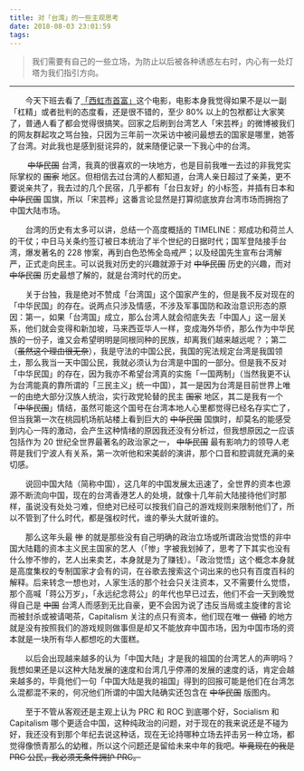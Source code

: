 ```yaml
---
title: 对「台湾」的一些主观思考
date: 2018-08-03 23:01:59
tags:
---
```



> 我们需要有自己的一些立场，为防止以后被各种诱惑左右时，内心有一处灯塔为我们指引方向。


---------

&emsp;&emsp;今天下班去看了[「西虹市首富」](https://movie.douban.com/subject/27605698/)这个电影，电影本身我觉得如果不是以一副「杠精」或者批判的态度看，还是很不错的，至少 80% 以上的包袱都让大家笑了，普通人看了都会觉得很搞笑。回家之后刷到台湾艺人「宋芸桦」的微博被我们的网友群起攻之骂台独，只因为三年前一次采访中被问最想去的国家是哪里，她答了台湾。对此我也是感到挺诧异的，就来随便记录一下我心中的台湾。



&emsp;&emsp; ~~中华民国~~ 台湾，我真的很喜欢的一块地方，也是目前我唯一去过的非我党实际掌权的 ~~国家~~ 地区。但相信去过台湾的人都知道，台湾人亲日超过了亲美，更不要说亲共了，我去过的几个民宿，几乎都有「台日友好」的小标签，并插有日本和 ~~中华民国~~ 国旗，所以「宋芸桦」这番言论显然是打算彻底放弃台湾市场而拥抱了中国大陆市场。

<!--more-->

&emsp;&emsp;台湾的历史有太多可以讲，总结一个高度概括的 TIMELINE：郑成功和荷兰人的干仗；中日马关条约签订被日本统治了半个世纪的日据时代；国军登陆接手台湾，爆发著名的 228 惨案，再到白色恐怖全岛戒严；以及经国先生宣布台湾解严，正式走向民主。可以说我对历史的兴趣就源于对 ~~中华民国~~ 历史的兴趣，而对 ~~中华民国~~ 历史最想了解的，就是台湾时代的历史。

&emsp;&emsp;关于台独，我是绝对不赞成「台湾国」这个国家产生的，但是我不反对现在的「中华民国」的存在。说两点只涉及情感，不涉及军事国防和政治意识形态的原因：第一，如果「台湾国」成立，那么台湾人就会彻底失去「中国人」这一层关系，他们就会变得和新加坡，马来西亚华人一样，变成海外华侨，那么作为中华民族的一份子，谁又会希望明明是同根同种的民族，却离我们越来越远呢？；第二（~~虽然这个理由很无奈~~），我是守法的中国公民，我国的宪法规定台湾是我国领土，那么我当一天中国公民，我就必须认为台湾是中国的一部分。但是我不反对「中华民国」的存在，因为我亦不希望台湾真的实施「一国两制」（当然我更不认为台湾能真的靠所谓的「三民主义」统一中国），其一是因为台湾是目前世界上唯一的由绝大部分汉族人统治，实行政党轮替的民主 ~~国家~~ 地区，其二是我有一个「~~中华民国~~」情结，虽然可能这个国号在台湾本地人心里都觉得已经名存实亡了，但当我第一次在桃园机场航站楼上看到巨大的 ~~中华民国~~ 国旗时，却莫名的能感受到内心一阵的激动，会产生这种情绪的原因我还没有分析过，但我想原因之一应该包括作为 20 世纪全世界最著名的政治家之一， ~~中华民国~~ 最有影响力的领导人老蒋是我们宁波人有关系，第一次听他和宋美龄的演讲，那个口音和腔调就充满的亲切感。

&emsp;&emsp;说回中国大陆（简称中国），这几年的中国发展太迅速了，全世界的资本也源源不断流向中国，现在的台湾香港艺人的处境，就像十几年前大陆接待他们时那样，虽说没有处处刁难，但绝对已经可以按我们自己的游戏规则来限制他们了，所以不管到了什么时代，都是强权时代，谁的拳头大就听谁的。

&emsp;&emsp;那么这年头最 ~~惨~~ 的就是那些没有自己明确的政治立场或所谓政治觉悟的非中国大陆籍的资本主义民主国家的艺人（「惨」字被我划掉了，思考了下其实也没有什么惨不惨的，艺人出来卖艺，本身就是为了赚钱）。「政治觉悟」这个概念本身就是高度集权的专制国家才会有的词，在谷歌去搜索这个词出来的也只有百度百科的解释。后来转念一想也对，人家生活的那个社会只关注资本，又不需要什么觉悟，那个高喊「蒋公万岁」，「永远纪念蒋公」的年代也早已过去，他们不会一天到晚觉得自己是 ~~中国~~ 台湾人而感到无比自豪，更不会因为说了违反当局或主旋律的言论而被封杀或被请喝茶，Capitalism 关注的点只有资本，他们现在唯一 ~~做错~~ 的地方就是没有按照我们的游戏规则做事但是却又不能放弃中国市场，因为中国市场的资本就是一块所有华人都想吃的大蛋糕。

&emsp;&emsp;以后会出现越来越多的认为「中国大陆」才是我的祖国的台湾艺人的声明吗？我想如果还是以这种大陆发展的速度和台湾几乎停滞的发展的速度的话，肯定会越来越多的，毕竟他们一句「中国大陆是我的祖国」得到的回报可能是他们在台湾怎么混都混不来的，何况他们所谓的中国大陆确实还包含在 ~~中华民国~~ 版图内。

&emsp;&emsp;至于不管从客观还是主观上认为 PRC 和 ROC 到底哪个好，Socialism 和 Capitalism 哪个更适合中国，这种纯政治的问题，对于现在的我来说还是不碰为好，我还没有到那个年纪去说这种话，现在无论持哪种立场去抨击另一种立场，都觉得像愤青那么的幼稚，所以这个问题还是留给未来中年的我吧。~~毕竟现在的我是 PRC 公民，我必须无条件拥护 PRC。~~



